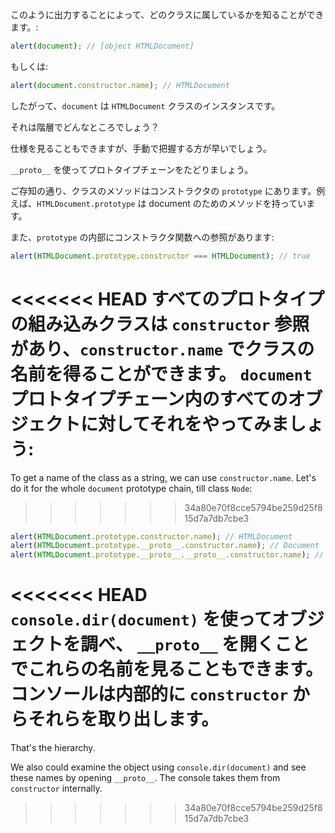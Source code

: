 
このように出力することによって、どのクラスに属しているかを知ることができます。:

```js run
alert(document); // [object HTMLDocument]
```

もしくは:

```js run
alert(document.constructor.name); // HTMLDocument
```

したがって、`document` は `HTMLDocument` クラスのインスタンスです。

それは階層でどんなところでしょう？

仕様を見ることもできますが、手動で把握する方が早いでしょう。

`__proto__` を使ってプロトタイプチェーンをたどりましょう。

ご存知の通り、クラスのメソッドはコンストラクタの `prototype` にあります。例えば、`HTMLDocument.prototype` は document のためのメソッドを持っています。

また、`prototype` の内部にコンストラクタ関数への参照があります:

```js run
alert(HTMLDocument.prototype.constructor === HTMLDocument); // true
```

<<<<<<< HEAD
すべてのプロトタイプの組み込みクラスは `constructor` 参照があり、`constructor.name` でクラスの名前を得ることができます。 `document`プロトタイプチェーン内のすべてのオブジェクトに対してそれをやってみましょう:
=======
To get a name of the class as a string, we can use `constructor.name`. Let's do it for the whole `document` prototype chain, till class `Node`:
>>>>>>> 34a80e70f8cce5794be259d25f815d7a7db7cbe3

```js run
alert(HTMLDocument.prototype.constructor.name); // HTMLDocument
alert(HTMLDocument.prototype.__proto__.constructor.name); // Document
alert(HTMLDocument.prototype.__proto__.__proto__.constructor.name); // Node
```

<<<<<<< HEAD
`console.dir(document)` を使ってオブジェクトを調べ、 `__proto__` を開くことでこれらの名前を見ることもできます。コンソールは内部的に `constructor` からそれらを取り出します。
=======
That's the hierarchy.

We also could examine the object using `console.dir(document)` and see these names by opening `__proto__`. The console takes them from `constructor` internally.
>>>>>>> 34a80e70f8cce5794be259d25f815d7a7db7cbe3
